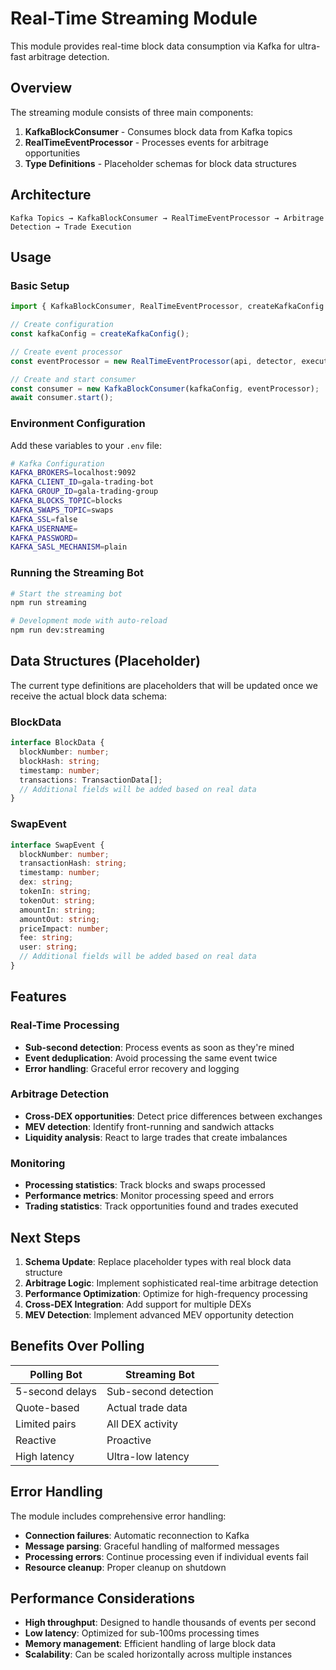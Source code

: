 # Real-Time Streaming Module

This module provides real-time block data consumption via Kafka for ultra-fast arbitrage detection.

## Overview

The streaming module consists of three main components:

1. **KafkaBlockConsumer** - Consumes block data from Kafka topics
2. **RealTimeEventProcessor** - Processes events for arbitrage opportunities
3. **Type Definitions** - Placeholder schemas for block data structures

## Architecture

```
Kafka Topics → KafkaBlockConsumer → RealTimeEventProcessor → Arbitrage Detection → Trade Execution
```

## Usage

### Basic Setup

```typescript
import { KafkaBlockConsumer, RealTimeEventProcessor, createKafkaConfig } from './streaming';

// Create configuration
const kafkaConfig = createKafkaConfig();

// Create event processor
const eventProcessor = new RealTimeEventProcessor(api, detector, executor);

// Create and start consumer
const consumer = new KafkaBlockConsumer(kafkaConfig, eventProcessor);
await consumer.start();
```

### Environment Configuration

Add these variables to your `.env` file:

```bash
# Kafka Configuration
KAFKA_BROKERS=localhost:9092
KAFKA_CLIENT_ID=gala-trading-bot
KAFKA_GROUP_ID=gala-trading-group
KAFKA_BLOCKS_TOPIC=blocks
KAFKA_SWAPS_TOPIC=swaps
KAFKA_SSL=false
KAFKA_USERNAME=
KAFKA_PASSWORD=
KAFKA_SASL_MECHANISM=plain
```

### Running the Streaming Bot

```bash
# Start the streaming bot
npm run streaming

# Development mode with auto-reload
npm run dev:streaming
```

## Data Structures (Placeholder)

The current type definitions are placeholders that will be updated once we receive the actual block data schema:

### BlockData
```typescript
interface BlockData {
  blockNumber: number;
  blockHash: string;
  timestamp: number;
  transactions: TransactionData[];
  // Additional fields will be added based on real data
}
```

### SwapEvent
```typescript
interface SwapEvent {
  blockNumber: number;
  transactionHash: string;
  timestamp: number;
  dex: string;
  tokenIn: string;
  tokenOut: string;
  amountIn: string;
  amountOut: string;
  priceImpact: number;
  fee: string;
  user: string;
  // Additional fields will be added based on real data
}
```

## Features

### Real-Time Processing
- **Sub-second detection**: Process events as soon as they're mined
- **Event deduplication**: Avoid processing the same event twice
- **Error handling**: Graceful error recovery and logging

### Arbitrage Detection
- **Cross-DEX opportunities**: Detect price differences between exchanges
- **MEV detection**: Identify front-running and sandwich attacks
- **Liquidity analysis**: React to large trades that create imbalances

### Monitoring
- **Processing statistics**: Track blocks and swaps processed
- **Performance metrics**: Monitor processing speed and errors
- **Trading statistics**: Track opportunities found and trades executed

## Next Steps

1. **Schema Update**: Replace placeholder types with real block data structure
2. **Arbitrage Logic**: Implement sophisticated real-time arbitrage detection
3. **Performance Optimization**: Optimize for high-frequency processing
4. **Cross-DEX Integration**: Add support for multiple DEXs
5. **MEV Detection**: Implement advanced MEV opportunity detection

## Benefits Over Polling

| Polling Bot | Streaming Bot |
|-------------|---------------|
| 5-second delays | Sub-second detection |
| Quote-based | Actual trade data |
| Limited pairs | All DEX activity |
| Reactive | Proactive |
| High latency | Ultra-low latency |

## Error Handling

The module includes comprehensive error handling:
- **Connection failures**: Automatic reconnection to Kafka
- **Message parsing**: Graceful handling of malformed messages
- **Processing errors**: Continue processing even if individual events fail
- **Resource cleanup**: Proper cleanup on shutdown

## Performance Considerations

- **High throughput**: Designed to handle thousands of events per second
- **Low latency**: Optimized for sub-100ms processing times
- **Memory management**: Efficient handling of large block data
- **Scalability**: Can be scaled horizontally across multiple instances
